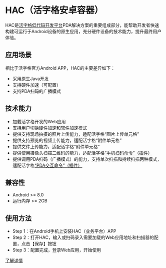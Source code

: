 # HAC（活字格安卓容器）
HAC是[活字格低代码开发平台](https://www.grapecity.com.cn/solutions/huozige)PDA解决方案的重要组成部分，能帮助开发者快速构建可运行于Android设备的原生应用，充分硬件设备的技术能力，提升最终用户体验。

## 应用场景
相比于活字格官方Android APP，HAC的主要差异如下：
* 采用原生Java开发
* 支持硬件加速（可配置）
* 支持PDA扫码的广播模式

## 技术能力
* 加载活字格开发的Web应用
* 支持用户切换硬件加速和软件加速模式
* 提供支持现场拍摄的照片上传能力，适配活字格“图片上传单元格”
* 提供支持预览的视频上传能力，适配活字格“附件单元格”
* 提供文件上传能力，适配活字格“附件单元格”
* 提供使用摄像头扫描二维码的能力，适配活字格[“手机扫码命令”（插件）](https://marketplace.grapecity.com.cn/ApplicationDetails?productID=SP2104270020&productDetailID=D2206270041&tabName=Tabs_detail)
* 提供调用PDA扫码（广播模式）的能力，支持单次扫描和持续扫描两种模式，适配活字格[“PDA交互命令”（插件）](https://marketplace.grapecity.com.cn/ApplicationDetails?productID=SP2209070004&productDetailID=D2209070005)

## 兼容性
* Android >= 8.0
* 运行内存 >= 2GB

## 使用方法
- Step 1：在Android手机上安装HAC（业务平台）APP
- Step 2：打开HAC，输入或扫码录入需要加载的Web应用地址和扫描器的配置，点击【保存】按钮
- Step 3：配置完成，登录Web应用，开始使用

[了解详情](https://gcdn.grapecity.com.cn/forum.php?mod=viewthread&tid=153537&extra=page%3D1)
